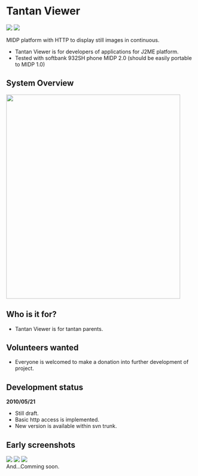 <h1><a />Tantan Viewer</h1>
<img src='http://tantan-viewer.googlecode.com/svn/website/landscape.jpg' />
<img src='http://tantan-viewer.googlecode.com/svn/website/menu.jpg' />
<p>MIDP platform with HTTP to display still images in continuous.<br>
<ul>
<li>Tantan Viewer is for developers of applications for J2ME platform.</li>
<li>Tested with softbank 932SH phone MIDP 2.0 (should be easily portable to MIDP 1.0)</li>
</ul>
<h2><a />System Overview</h2>
<a href='http://cacoo.com/diagrams/VhQaudRcJ0oJgj9P'><img src='http://tantan-viewer.googlecode.com/svn/website/TANTANViewOverView.png' alt='' height='545' width='465' title='ClassBG01' /></a>
<h2><a />Who is it for?</h2>
<ul>
<li>Tantan Viewer is for tantan parents.</li>
</ul>
<h2><a />Volunteers wanted</h2>
<ul>
<li>Everyone is welcomed to make a donation into further development of project.</li>
</ul>
<h2><a />Development status</h2>
<strong>2010/05/21</strong>
<ul>
<li>Still draft.</li>
<li>Basic http access is implemented.</li>
<li>New version is available within svn trunk.</li>
</ul>
<h2><a />Early screenshots</h2>
<img src='http://tantan-viewer.googlecode.com/svn/website/landscape_all.jpg' />
<img src='http://tantan-viewer.googlecode.com/svn/website/portrait_all.jpg' />
<img src='http://tantan-viewer.googlecode.com/svn/website/portrait.jpg' />
<br>And...Comming soon.